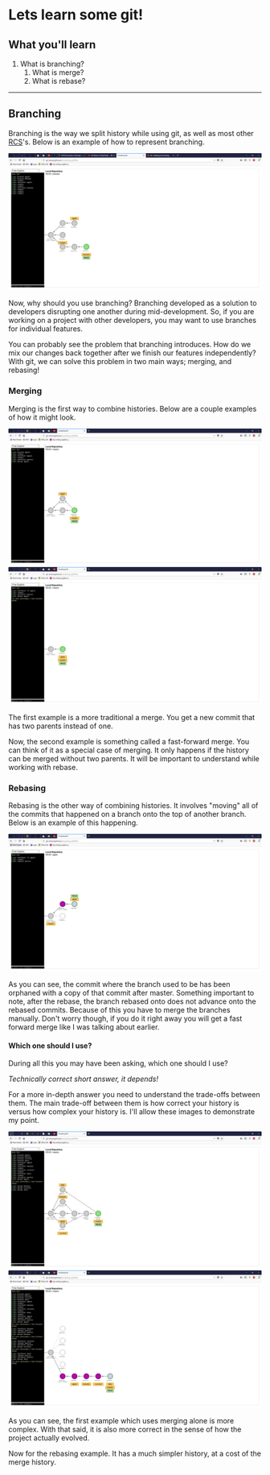 # Lets learn some git!

## What you'll learn

1. What is branching?
    1. What is merge?
    2. What is rebase?
<!-- 4. What is pulling? -->
<!-- 5. What is stashing? -->

---

## Branching

Branching is the way we split history while using git, as well as most other [RCS](https://en.wikipedia.org/wiki/Revision_Control_System)'s.
Below is an example of how to represent branching.

![simple branching](./images/branch-simple.png)

Now, why should you use branching?
Branching developed as a solution to developers disrupting one another during mid-development.
So, if you are working on a project with other developers, you may want to use branches for individual features.

You can probably see the problem that branching introduces.
How do we mix our changes back together after we finish our features independently?
With git, we can solve this problem in two main ways; merging, and rebasing!

### Merging

Merging is the first way to combine histories.
Below are a couple examples of how it might look.

![simple merging](./images/merge-simple.png)
![fast forward merging](./images/merge-fast-forward.png)

The first example is a more traditional a merge.
You get a new commit that has two parents instead of one.

Now, the second example is something called a fast-forward merge.
You can think of it as a special case of merging.
It only happens if the history can be merged without two parents.
It will be important to understand while working with rebase.

### Rebasing

Rebasing is the other way of combining histories.
It involves "moving" all of the commits that happened on a branch onto the top of another branch.
Below is an example of this happening.

![simple rebasing](./images/rebase-simple.png)

As you can see, the commit where the branch used to be has been orphaned with a copy of that commit after master.
Something important to note, after the rebase, the branch rebased onto does not advance onto the rebased commits.
Because of this you have to merge the branches manually.
Don't worry though, if you do it right away you will get a fast forward merge like I was talking about earlier.

#### Which one should I use?

During all this you may have been asking, which one should I use?

_Technically correct short answer, it depends!_

For a more in-depth answer you need to understand the trade-offs between them.
The main trade-off between them is how correct your history is versus how complex your history is.
I'll allow these images to demonstrate my point.

![complex branching](./images/merge-complex.png)
![complex rebasing](./images/rebase-complex.png)

As you can see, the first example which uses merging alone is more complex.
With that said, it is also more correct in the sense of how the project actually evolved.

Now for the rebasing example.
It has a much simpler history, at a cost of the merge history.
